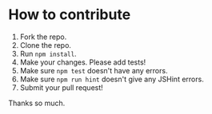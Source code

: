 How to contribute
=================

1. Fork the repo.
1. Clone the repo.
1. Run `npm install`.
1. Make your changes. Please add tests!
1. Make sure `npm test` doesn't have any errors.
1. Make sure `npm run hint` doesn't give any JSHint errors.
1. Submit your pull request!

Thanks so much.
